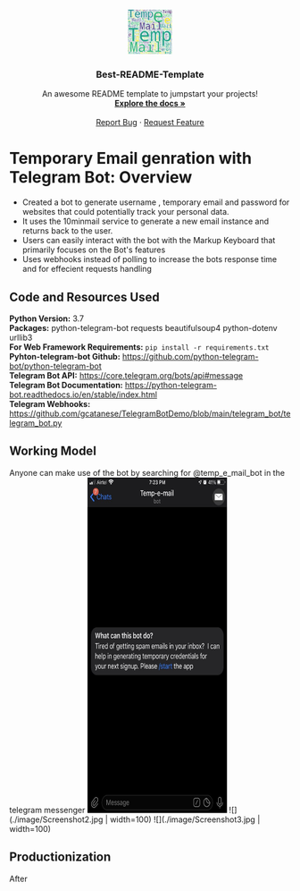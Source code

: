 
<!-- PROJECT LOGO -->
<br />
<p align="center">
  <a href="https://github.com/othneildrew/Best-README-Template">
    <img src="./image/test.png" alt="Logo" width="80" height="80">
  </a>

  <h3 align="center">Best-README-Template</h3>

  <p align="center">
    An awesome README template to jumpstart your projects!
    <br />
    <a href="https://github.com/karthikmprakash/Temp-e-mail-Telegram-Bot"><strong>Explore the docs »</strong></a>
    <br />
    <br />
    <a href="https://github.com/karthikmprakash/Temp-e-mail-Telegram-Bot/issues">Report Bug</a>
    ·
    <a href="https://github.com/karthikmprakash/Temp-e-mail-Telegram-Bot/issues">Request Feature</a>
  </p>
</p>


# Temporary Email genration with Telegram Bot: Overview 
* Created a bot to generate username ,  temporary email and password for websites that could potentially track your personal data.
* It uses the 10minmail service to generate a new email instance and returns back to the user. 
* Users can easily interact with the bot with the Markup Keyboard that primarily focuses on the Bot's features
* Uses webhooks instead of polling to increase the bots response time and for effecient requests handling

## Code and Resources Used 
**Python Version:** 3.7  
**Packages:** python-telegram-bot requests beautifulsoup4 python-dotenv urllib3   
**For Web Framework Requirements:**  ```pip install -r requirements.txt```  
**Pyhton-telegram-bot Github:** https://github.com/python-telegram-bot/python-telegram-bot    
**Telegram Bot API:** https://core.telegram.org/bots/api#message   
**Telegram Bot Documentation:** https://python-telegram-bot.readthedocs.io/en/stable/index.html  
**Telegram Webhooks:** https://github.com/gcatanese/TelegramBotDemo/blob/main/telegram_bot/telegram_bot.py 

## Working Model  
Anyone can make use of the bot by searching for @temp_e_mail_bot in the telegram messenger
<img src = "./image/Screenshot1.jpg" width=250 height=600>
![](./image/Screenshot2.jpg | width=100)
![](./image/Screenshot3.jpg | width=100)

## Productionization 
After 










<!-- MARKDOWN LINKS & IMAGES -->
<!-- https://www.markdownguide.org/basic-syntax/#reference-style-links -->
[contributors-shield]: https://img.shields.io/github/contributors/othneildrew/Best-README-Template.svg?style=for-the-badge
[contributors-url]: https://github.com/othneildrew/Best-README-Template/graphs/contributors
[forks-shield]: https://img.shields.io/github/forks/othneildrew/Best-README-Template.svg?style=for-the-badge
[forks-url]: https://github.com/karthikmprakash/Temp_email_Telegram_bot/network/members
[stars-shield]: https://img.shields.io/github/stars/othneildrew/Best-README-Template.svg?style=for-the-badge
[stars-url]: https://github.com/othneildrew/Best-README-Template/stargazers
[issues-shield]: https://img.shields.io/github/issues/othneildrew/Best-README-Template.svg?style=for-the-badge
[issues-url]: https://github.com/othneildrew/Best-README-Template/issues
[license-shield]: https://img.shields.io/github/license/othneildrew/Best-README-Template.svg?style=for-the-badge
[license-url]: https://github.com/othneildrew/Best-README-Template/blob/master/LICENSE.txt
[linkedin-shield]: https://img.shields.io/badge/-LinkedIn-black.svg?style=for-the-badge&logo=linkedin&colorB=555
[linkedin-url]: https://linkedin.com/in/othneildrew
[product-screenshot]: images/screenshot.png
